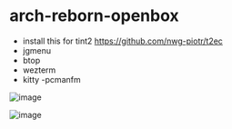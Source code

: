 # arch-reborn-openbox
- install this for tint2 https://github.com/nwg-piotr/t2ec
- jgmenu
- btop 
- wezterm
- kitty
-pcmanfm

![image](https://user-images.githubusercontent.com/66816413/213969243-0359239a-e3d6-473f-99ee-bec1e82242ef.png)


![image](https://user-images.githubusercontent.com/66816413/213969731-29f558b1-d05f-4580-95ef-e5e44258358d.png)
